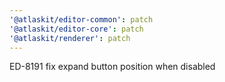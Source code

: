 ```yaml
---
'@atlaskit/editor-common': patch
'@atlaskit/editor-core': patch
'@atlaskit/renderer': patch
---
```


ED-8191 fix expand button position when disabled
